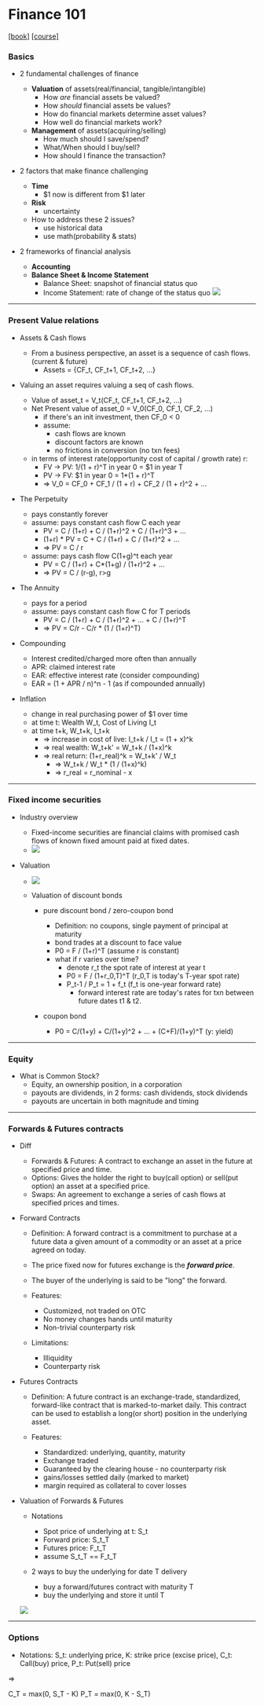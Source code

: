 # Finance 101

[[book]](https://marcelodelfino.net/files/Brealey__Myers_y_Allen_2009_Principles_of_corporate_finance.pdf) 
[[course]](https://ocw.mit.edu/courses/15-401-finance-theory-i-fall-2008/)


### Basics
* 2 fundamental challenges of finance
  * **Valuation** of assets(real/financial, tangible/intangible)
    * How *are* financial assets be valued?
    * How *should* financial assets be values?
    * How do financial markets determine asset values?
    * How well do financial markets work?
  * **Management** of assets(acquiring/selling)
    * How much should I save/spend?
    * What/When should I buy/sell?
    * How should I finance the transaction?


* 2 factors that make finance challenging
  * **Time**
    * $1 now is different from $1 later
  * **Risk**
    * uncertainty
  * How to address these 2 issues?
    * use historical data
    * use math(probability & stats)


* 2 frameworks of financial analysis
  * **Accounting**
  * **Balance Sheet & Income Statement**
    * Balance Sheet: snapshot of financial status quo
    * Income Statement: rate of change of the status quo
    ![](../img/finance_101_0.png)

---

### Present Value relations
* Assets & Cash flows
  * From a business perspective, an asset is a sequence of cash flows. (current & future)
    * Assets = {CF_t, CF_t+1, CF_t+2, ...}


* Valuing an asset requires valuing a seq of cash flows.
  * Value of asset_t = V_t(CF_t, CF_t+1, CF_t+2, ...)
  * Net Present value of asset_0 = V_0(CF_0, CF_1, CF_2, ...)
    * if there's an init investment, then CF_0 < 0
    * assume:
      * cash flows are known
      * discount factors are known
      * no frictions in conversion (no txn fees)
  * in terms of interest rate(opportunity cost of capital /  growth rate) r:
    * FV -> PV: 1/(1 + r)^T in year 0 = $1 in year T
    * PV -> FV: $1 in year 0 = 1*(1 + r)^T
    * => V_0 = CF_0 + CF_1 / (1 + r) + CF_2 / (1 + r)^2 + ...


* The Perpetuity
  * pays constantly forever
  * assume: pays constant cash flow C each year
    * PV = C / (1+r) + C / (1+r)^2 + C / (1+r)^3 + ...
    * (1+r) * PV = C + C / (1+r) + C / (1+r)^2 + ...
    * => PV = C / r
  * assume: pays cash flow C(1+g)^t each year
    * PV = C / (1+r) + C*(1+g) / (1+r)^2 + ...
    * => PV = C / (r-g), r>g


* The Annuity
  * pays for a period
  * assume: pays constant cash flow C for T periods
    * PV = C / (1+r) + C / (1+r)^2 + ... + C / (1+r)^T
    * => PV = C/r - C/r * (1 / (1+r)^T)


* Compounding
  * Interest credited/charged more often than annually
  * APR: claimed interest rate
  * EAR: effective interest rate (consider compounding)
  * EAR = (1 + APR / n)^n - 1 (as if compounded annually)


* Inflation
  * change in real purchasing power of $1 over time
  * at time t: Wealth W_t, Cost of Living I_t
  * at time t+k, W_t+k, I_t+k
    * => increase in cost of live: I_t+k / I_t = (1 + x)^k
    * => real wealth: W_t+k' = W_t+k / (1+x)^k
    * => real return: (1+r_real)^k = W_t+k' / W_t
      * => W_t+k / W_t * (1 / (1+x)^k)
      * => r_real = r_nominal - x

---

### Fixed income securities
* Industry overview
  * Fixed-income securities are financial claims with promised cash flows of known fixed amount paid at fixed dates. 
  * ![](../img/finance_101_1.png)


* Valuation
  * ![](../img/finance_101_2.png)


  * Valuation of discount bonds
    * pure discount bond / zero-coupon bond
      * Definition: no coupons, single payment of principal at maturity
      * bond trades at a discount to face value
      * P0 = F / (1+r)^T (assume r is constant)
      * what if r varies over time?
        * denote r_t the spot rate of interest at year t
        * P0 = F / (1+r_0,T)^T (r_0,T is today's T-year spot rate)
        * P_t-1 / P_t = 1 + f_t (f_t is one-year forward rate)
          * forward interest rate are today's rates for txn between future dates t1 & t2. 

    * coupon bond
      * P0 = C/(1+y) + C/(1+y)^2 + ... + (C+F)/(1+y)^T (y: yield)

---

### Equity
* What is Common Stock?
  * Equity, an ownership position, in a corporation
  * payouts are dividends, in 2 forms: cash dividends, stock dividends
  * payouts are uncertain in both magnitude and timing


---


### Forwards & Futures contracts

* Diff
  * Forwards & Futures:
  A contract to exchange an asset in the future at specified price and time.
  * Options:
  Gives the holder the right to buy(call option) or sell(put option) an asset at a specified price.
  * Swaps:
  An agreement to exchange a series of cash flows at specified prices and times.


* Forward Contracts
  * Definition: A forward contract is a commitment to purchase at a future data a given amount of a commodity or an asset at a price agreed on today.
  * The price fixed now for futures exchange is the ***forward price***.
  * The buyer of the underlying is said to be "long" the forward.

  * Features:
    * Customized, not traded on OTC
    * No money changes hands until maturity
    * Non-trivial counterparty risk

  * Limitations:
    * Illiquidity
    * Counterparty risk


* Futures Contracts
  * Definition: A future contract is an exchange-trade, standardized, forward-like contract that is marked-to-market daily. This contract can be used to establish a long(or short) position in the underlying asset.

  * Features:
    * Standardized: underlying, quantity, maturity
    * Exchange traded
    * Guaranteed by the clearing house - no counterparty risk
    * gains/losses settled daily (marked to market)
    * margin required as collateral to cover losses


* Valuation of Forwards & Futures
  * Notations
    * Spot price of underlying at t: S_t
    * Forward price: S_t_T
    * Futures price: F_t_T
    * assume S_t_T == F_t_T

  * 2 ways to buy the underlying for date T delivery
    * buy a forward/futures contract with maturity T
    * buy the underlying and store it until T
  
  ![](../img/finance_101_3.png)


---


### Options
* Notations:
S_t: underlying price, K: strike price (excise price), C_t: Call(buy) price, P_t: Put(sell) price

=>

C_T = max(0, S_T - K)
P_T = max(0, K - S_T)
